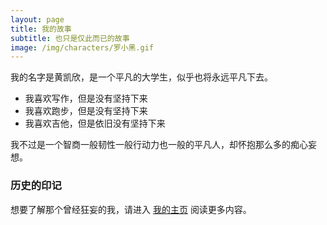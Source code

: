 ```yaml
---
layout: page
title: 我的故事
subtitle: 也只是仅此而已的故事
image: /img/characters/罗小黑.gif
---
```


我的名字是黄凯欣，是一个平凡的大学生，似乎也将永远平凡下去。

- 我喜欢写作，但是没有坚持下来
- 我喜欢跑步，但是没有坚持下来
- 我喜欢吉他，但是依旧没有坚持下来

我不过是一个智商一般韧性一般行动力也一般的平凡人，却怀抱那么多的痴心妄想。

### 历史的印记

想要了解那个曾经狂妄的我，请进入 [我的主页](http://www.kaixinhuang.com) 阅读更多内容。
